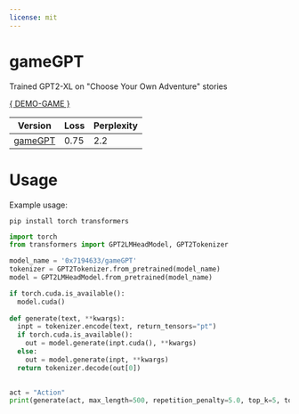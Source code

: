 ```yaml
---
license: mit
---
```

# gameGPT

Trained GPT2-XL on "Choose Your Own Adventure" stories

[{ DEMO-GAME }](https://gamio.ru)

Version  | Loss | Perplexity |
--- | --- | --- |
[gameGPT](https://huggingface.co/0x7194633/gameGPT) | 0.75 | 2.2 |

# Usage
Example usage:

```
pip install torch transformers
```

```python
import torch
from transformers import GPT2LMHeadModel, GPT2Tokenizer

model_name = '0x7194633/gameGPT'
tokenizer = GPT2Tokenizer.from_pretrained(model_name)
model = GPT2LMHeadModel.from_pretrained(model_name)

if torch.cuda.is_available():
  model.cuda()
  
def generate(text, **kwargs):
  inpt = tokenizer.encode(text, return_tensors="pt")
  if torch.cuda.is_available():
    out = model.generate(inpt.cuda(), **kwargs)
  else:
    out = model.generate(inpt, **kwargs)
  return tokenizer.decode(out[0])
  

act = "Action"
print(generate(act, max_length=500, repetition_penalty=5.0, top_k=5, top_p=0.95, temperature=0.9))
```
